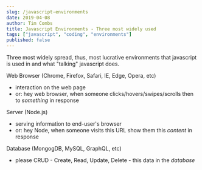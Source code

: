 ```yaml
---
slug: /javascript-environments
date: 2019-04-08
author: Tim Combs
title: Javascript Environments - Three most widely used
tags: ["javascript", "coding", "environments"]
published: false
---
```


Three most widely spread, thus, most lucrative environments that javascript is used in and what "talking" javascript does.

Web Browser (Chrome, Firefox, Safari, IE, Edge, Opera, etc)
  - interaction on the web page
  - or: hey web browser, when someone clicks/hovers/swipes/scrolls then to *something* in response

Server (Node.js)
  - serving information to end-user's browser
  - or: hey Node, when someone visits this URL show them this *content* in response

Database (MongogDB, MySQL, GraphQL, etc)
  - please CRUD - Create, Read, Update, Delete - this data in the *database*